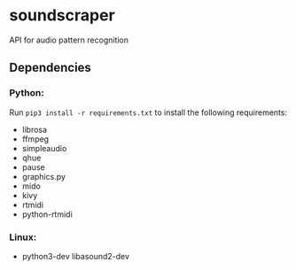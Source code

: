 # soundscraper
API for audio pattern recognition

## Dependencies
### Python:
Run `pip3 install -r requirements.txt` to install the following requirements:
- librosa
- ffmpeg
- simpleaudio
- qhue
- pause
- graphics.py
- mido
- kivy
- rtmidi
- python-rtmidi

### Linux:
- python3-dev libasound2-dev
